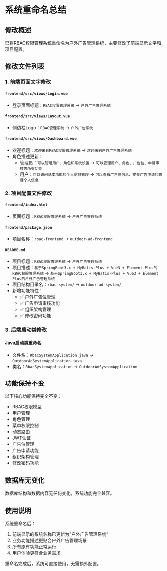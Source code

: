# 系统重命名总结

## 修改概述

已将RBAC权限管理系统重命名为户外广告管理系统，主要修改了前端显示文字和项目配置。

## 修改文件列表

### 1. 前端页面文字修改

#### `frontend/src/views/Login.vue`
- 登录页面标题：`RBAC权限管理系统` → `户外广告管理系统`

#### `frontend/src/views/Layout.vue`  
- 侧边栏Logo：`RBAC管理系统` → `户外广告系统`

#### `frontend/src/views/Dashboard.vue`
- 欢迎标题：`欢迎来到RBAC权限管理系统` → `欢迎来到户外广告管理系统`
- 角色描述更新：
  - 管理员：`可以管理用户、角色和系统设置` → `可以管理用户、角色、广告位、申请审核等所有功能`
  - 用户：`可以访问基本功能和个人信息管理` → `可以查看广告位信息、提交广告申请和管理个人信息`

### 2. 项目配置文件修改

#### `frontend/index.html`
- 页面标题：`RBAC权限管理系统` → `户外广告管理系统`

#### `frontend/package.json`
- 项目名称：`rbac-frontend` → `outdoor-ad-frontend`

#### `README.md`
- 项目标题：`RBAC权限管理系统` → `户外广告管理系统`
- 项目描述：`基于SpringBoot3.x + MyBatis-Plus + Vue3 + Element Plus的RBAC权限管理系统` → `基于SpringBoot3.x + MyBatis-Plus + Vue3 + Element Plus的户外广告管理系统`
- 项目结构目录名：`rbac-system/` → `outdoor-ad-system/`
- 新增功能特性：
  - ✅ 户外广告位管理
  - ✅ 广告申请审核功能
  - ✅ 组织架构管理
  - ✅ 修改密码功能

### 3. 后端启动类修改

#### Java启动类重命名
- 文件名：`RbacSystemApplication.java` → `OutdoorAdSystemApplication.java`
- 类名：`RbacSystemApplication` → `OutdoorAdSystemApplication`

## 功能保持不变

以下核心功能保持完全不变：
- RBAC权限模型
- 用户管理
- 角色管理
- 菜单权限控制
- 动态路由
- JWT认证
- 广告位管理
- 广告申请功能
- 组织架构管理
- 修改密码功能

## 数据库无变化

数据库结构和数据内容无任何变化，系统功能完全兼容。

## 使用说明

系统重命名后：
1. 前端显示的系统名称已更新为"户外广告管理系统"
2. 业务功能描述更贴合户外广告管理场景
3. 所有原有功能正常运行
4. 用户体验更符合业务需求

重命名完成后，系统可直接使用，无需额外配置。 